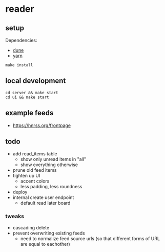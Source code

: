 # reader

## setup
Dependencies:
 - [dune](https://dune.build)
 - [yarn](https://yarnpkg.com)
  
  
`make install`  

## local development
`cd server && make start`  
`cd ui && make start`  

## example feeds
 - https://hnrss.org/frontpage

## todo
 - add read_items table
   - show only unread items in "all"
   - show everything otherwise
 - prune old feed items
 - tighten up UI
   - accent colors
   - less padding, less roundness
 - deploy
 - internal create user endpoint
   - default read later board

### tweaks
 - cascading delete
 - prevent overwriting existing feeds
   - need to normalize feed source urls (so that different forms of URL are equal to eachother)
